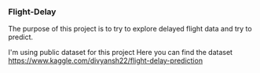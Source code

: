 ### Flight-Delay
The purpose of this project is to try to explore delayed flight data and try to predict.

I'm using public dataset for this project
Here you can find the dataset https://www.kaggle.com/divyansh22/flight-delay-prediction

